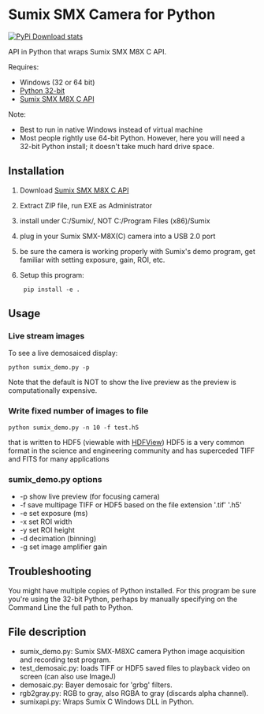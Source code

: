 # Sumix SMX Camera for Python

[![PyPi Download stats](http://pepy.tech/badge/pysumix)](http://pepy.tech/project/pysumix)


API in Python that wraps Sumix SMX M8X C API.

Requires:

* Windows (32 or 64 bit)
* [Python 32-bit](https://conda.io/miniconda.html)
* [Sumix SMX M8X C API](https://www.sumixcameras.com/cameras/downloads.shtml)

Note:

* Best to run in native Windows instead of virtual machine
* Most people rightly use 64-bit Python. However, here you will need a 32-bit Python install; it doesn't take much hard drive space.

## Installation

1. Download [Sumix SMX M8X C API](https://www.sumixcameras.com/cameras/downloads.shtml)
2. Extract ZIP file, run EXE as Administrator
3. install under C:/Sumix/, NOT C:/Program Files (x86)/Sumix
4. plug in your Sumix SMX-M8X(C) camera into a USB 2.0 port
5. be sure the camera is working properly with Sumix's demo program, get familiar with setting exposure, gain, ROI, etc.
6. Setup this program:

        pip install -e .

## Usage

### Live stream images

To see a live demosaiced display:

    python sumix_demo.py -p

Note that the default is NOT to show the live preview as the preview is computationally expensive.

### Write fixed number of images to file

    python sumix_demo.py -n 10 -f test.h5

that is written to HDF5 (viewable with
[HDFView](https://www.hdfgroup.org/products/java/release/download.html))
HDF5 is a very common format in the science and engineering community and has superceded TIFF and FITS for many applications

### sumix_demo.py options

* -p show live preview (for focusing camera)
* -f save multipage TIFF or HDF5 based on the file extension '.tif' '.h5'
* -e set exposure (ms)
* -x set ROI width
* -y set ROI height
* -d decimation (binning)
* -g set image amplifier gain

## Troubleshooting

You might have multiple copies of Python installed.
For this program be sure you're using the 32-bit Python, perhaps by manually specifying on
the Command Line the full path to Python.

## File description

* sumix_demo.py:  Sumix SMX-M8XC camera Python image acquisition and recording test program.
* test_demosaic.py:   loads TIFF or HDF5 saved files to playback video on screen (can also use ImageJ)
* demosaic.py:         Bayer demosaic for 'grbg' filters.
* rgb2gray.py:        RGB to gray, also RGBA to gray (discards alpha channel).
* sumixapi.py: Wraps Sumix C Windows DLL in Python.
